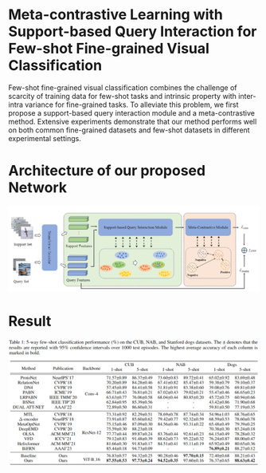 # Meta-contrastive Learning with Support-based Query Interaction for Few-shot Fine-grained Visual Classification

Few-shot fine-grained visual classification combines the challenge of scarcity of training data for few-shot tasks and intrinsic property with inter-intra variance for fine-grained tasks. To alleviate this problem, we first propose a support-based query interaction module and a meta-contrastive method. Extensive experiments demonstrate that our method performs well on both common fine-grained datasets and few-shot datasets in different experimental settings.

# Architecture of our proposed Network

![image-20231016210225341](1.png)

#  Result

![image-20231016210844054](2.png)
